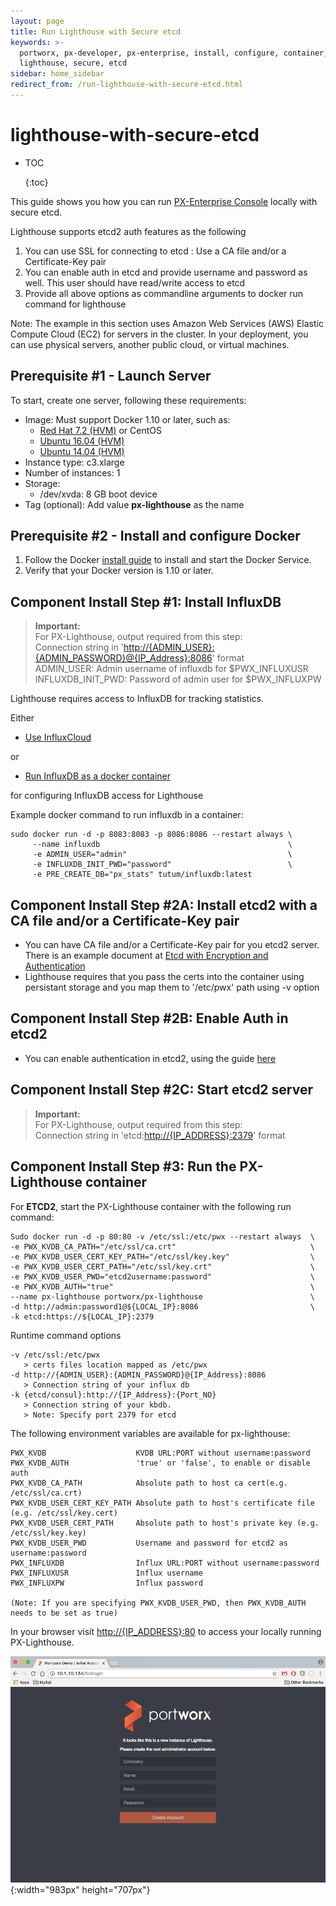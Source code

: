 ```yaml
---
layout: page
title: Run Lighthouse with Secure etcd
keywords: >-
  portworx, px-developer, px-enterprise, install, configure, container, storage,
  lighthouse, secure, etcd
sidebar: home_sidebar
redirect_from: /run-lighthouse-with-secure-etcd.html
---
```


# lighthouse-with-secure-etcd

* TOC

  {:toc}

This guide shows you how you can run [PX-Enterprise Console](http://lighthouse.portworx.com/) locally with secure etcd.

Lighthouse supports etcd2 auth features as the following   
1. You can use SSL for connecting to etcd : Use a CA file and/or a Certificate-Key pair   
2. You can enable auth in etcd and provide username and password as well. This user should have read/write access to etcd   
3. Provide all above options as commandline arguments to docker run command for lighthouse

Note: The example in this section uses Amazon Web Services \(AWS\) Elastic Compute Cloud \(EC2\) for servers in the cluster. In your deployment, you can use physical servers, another public cloud, or virtual machines.

## Prerequisite \#1 - Launch Server

To start, create one server, following these requirements:

* Image: Must support Docker 1.10 or later, such as:
  * [Red Hat 7.2 \(HVM\)](https://aws.amazon.com/marketplace/pp/B019NS7T5I) or CentOS
  * [Ubuntu 16.04 \(HVM\)](https://aws.amazon.com/marketplace/pp/B01JBL2M0O)
  * [Ubuntu 14.04 \(HVM\)](https://aws.amazon.com/marketplace/pp/B00JV9TBA6)
* Instance type: c3.xlarge
* Number of instances: 1
* Storage:
  * /dev/xvda: 8 GB boot device
* Tag \(optional\): Add value **px-lighthouse** as the name

## Prerequisite \#2 - Install and configure Docker

1. Follow the Docker [install guide](https://docs.docker.com/engine/installation/) to install and start the Docker Service.
2. Verify that your Docker version is 1.10 or later.

## Component Install Step \#1: Install InfluxDB

> **Important:**   
>  For PX-Lighthouse, output required from this step:   
>  Connection string in '[http://{ADMIN\_USER}:{ADMIN\_PASSWORD}@{IP\_Address}:8086](http://{ADMIN_USER}:{ADMIN_PASSWORD}@{IP_Address}:8086)' format   
>  ADMIN\_USER: Admin username of influxdb for $PWX\_INFLUXUSR   
>  INFLUXDB\_INIT\_PWD: Password of admin user for $PWX\_INFLUXPW

Lighthouse requires access to InfluxDB for tracking statistics.

Either

* [Use InfluxCloud](https://cloud.influxdata.com/)

or

* [Run InfluxDB as a docker container](https://github.com/tutumcloud/influxdb)

for configuring InfluxDB access for Lighthouse

Example docker command to run influxdb in a container:

```text
sudo docker run -d -p 8083:8083 -p 8086:8086 --restart always \
     --name influxdb                                          \
     -e ADMIN_USER="admin"                                    \
     -e INFLUXDB_INIT_PWD="password"                          \
     -e PRE_CREATE_DB="px_stats" tutum/influxdb:latest
```

## Component Install Step \#2A: Install etcd2 with a CA file and/or a Certificate-Key pair

* You can have CA file and/or a Certificate-Key pair for you etcd2 server. There is an example document at [Etcd with Encryption and Authentication](https://medium.com/@gargar454/coreos-etcd-and-fleet-with-encryption-and-authentication-27ffefd0785c#.w24dog98z)
* Lighthouse requires that you pass the certs into the container using persistant storage and you map them to '/etc/pwx' path using -v option

## Component Install Step \#2B: Enable Auth in etcd2

* You can enable authentication in etcd2, using the guide [here](https://coreos.com/etcd/docs/latest/authentication.html)

## Component Install Step \#2C: Start etcd2 server

> **Important:**   
>  For PX-Lighthouse, output required from this step:   
> Connection string in 'etcd:[http://{IP\_ADDRESS}:2379](http://{IP_ADDRESS}:2379)' format

## Component Install Step \#3: Run the PX-Lighthouse container

For **ETCD2**, start the PX-Lighthouse container with the following run command:

```text
Sudo docker run -d -p 80:80 -v /etc/ssl:/etc/pwx --restart always  \
-e PWX_KVDB_CA_PATH="/etc/ssl/ca.crt"                              \
-e PWX_KVDB_USER_CERT_KEY_PATH="/etc/ssl/key.key"                  \
-e PWX_KVDB_USER_CERT_PATH="/etc/ssl/key.crt"                      \
-e PWX_KVDB_USER_PWD="etcd2username:password"                      \
-e PWX_KVDB_AUTH="true"                                            \
--name px-lighthouse portworx/px-lighthouse                        \
-d http://admin:password1@${LOCAL_IP}:8086                         \
-k etcd:https://${LOCAL_IP}:2379
```

Runtime command options

```text
-v /etc/ssl:/etc/pwx
   > certs files location mapped as /etc/pwx
-d http://{ADMIN_USER}:{ADMIN_PASSWORD}@{IP_Address}:8086
   > Connection string of your influx db
-k {etcd/consul}:http://{IP_Address}:{Port_NO}
   > Connection string of your kbdb.
   > Note: Specify port 2379 for etcd
```

The following environment variables are available for px-lighthouse:

```text
PWX_KVDB                    KVDB URL:PORT without username:password
PWX_KVDB_AUTH               'true' or 'false', to enable or disable auth 
PWX_KVDB_CA_PATH            Absolute path to host ca cert(e.g. /etc/ssl/ca.crt)
PWX_KVDB_USER_CERT_KEY_PATH Absolute path to host's certificate file (e.g. /etc/ssl/key.cert)
PWX_KVDB_USER_CERT_PATH     Absolute path to host's private key (e.g. /etc/ssl/key.key)
PWX_KVDB_USER_PWD           Username and password for etcd2 as username:password
PWX_INFLUXDB                Influx URL:PORT without username:password
PWX_INFLUXUSR               Influx username
PWX_INFLUXPW                Influx password

(Note: If you are specifying PWX_KVDB_USER_PWD, then PWX_KVDB_AUTH needs to be set as true)
```

In your browser visit [http://{IP\_ADDRESS}:80](http://{IP_ADDRESS}:80) to access your locally running PX-Lighthouse.

![First Login](../.gitbook/assets/lh-on-prem-first-login-updated_2.png){:width="983px" height="707px"}

